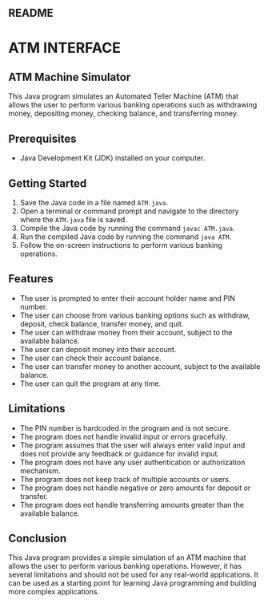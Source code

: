 ## README
# ATM INTERFACE

## ATM Machine Simulator

This Java program simulates an Automated Teller Machine (ATM) that allows the user to perform various banking operations such as withdrawing money, depositing money, checking balance, and transferring money.

## Prerequisites
- Java Development Kit (JDK) installed on your computer.

## Getting Started

1. Save the Java code in a file named `ATM.java`.
2. Open a terminal or command prompt and navigate to the directory where the `ATM.java` file is saved.
3. Compile the Java code by running the command `javac ATM.java`.
4. Run the compiled Java code by running the command `java ATM`.
5. Follow the on-screen instructions to perform various banking operations.

## Features
- The user is prompted to enter their account holder name and PIN number.
- The user can choose from various banking options such as withdraw, deposit, check balance, transfer money, and quit.
- The user can withdraw money from their account, subject to the available balance.
- The user can deposit money into their account.
- The user can check their account balance.
- The user can transfer money to another account, subject to the available balance.
- The user can quit the program at any time.

## Limitations
- The PIN number is hardcoded in the program and is not secure.
- The program does not handle invalid input or errors gracefully.
- The program assumes that the user will always enter valid input and does not provide any feedback or guidance for invalid input.
- The program does not have any user authentication or authorization mechanism.
- The program does not keep track of multiple accounts or users.
- The program does not handle negative or zero amounts for deposit or transfer.
- The program does not handle transferring amounts greater than the available balance.

## Conclusion
This Java program provides a simple simulation of an ATM machine that allows the user to perform various banking operations. However, it has several limitations and should not be used for any real-world applications. It can be used as a starting point for learning Java programming and building more complex applications.

